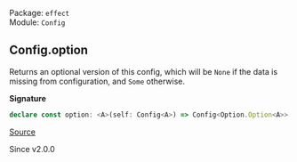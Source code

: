 Package: `effect`<br />
Module: `Config`<br />

## Config.option

Returns an optional version of this config, which will be `None` if the
data is missing from configuration, and `Some` otherwise.

**Signature**

```ts
declare const option: <A>(self: Config<A>) => Config<Option.Option<A>>
```

[Source](https://github.com/Effect-TS/effect/tree/main/packages/effect/src/Config.ts#L330)

Since v2.0.0